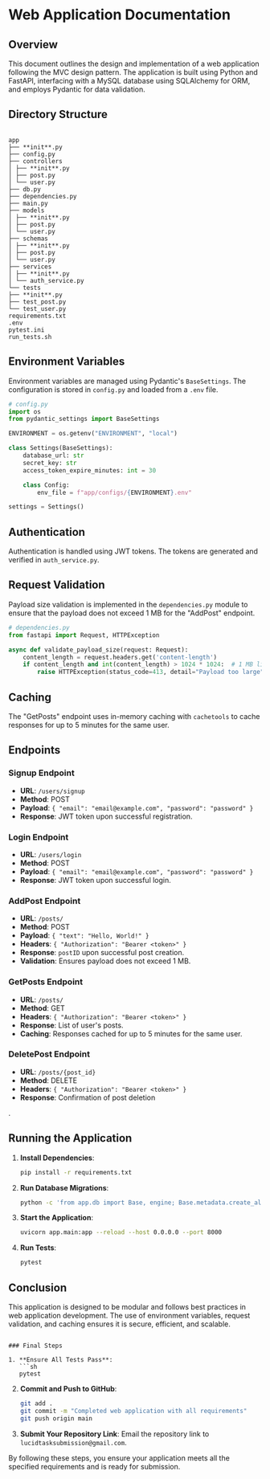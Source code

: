 # Web Application Documentation

## Overview

This document outlines the design and implementation of a web application following the MVC design pattern. The application is built using Python and FastAPI, interfacing with a MySQL database using SQLAlchemy for ORM, and employs Pydantic for data validation.

## Directory Structure

```

app
├── **init**.py
├── config.py
├── controllers
│ ├── **init**.py
│ ├── post.py
│ └── user.py
├── db.py
├── dependencies.py
├── main.py
├── models
│ ├── **init**.py
│ ├── post.py
│ └── user.py
├── schemas
│ ├── **init**.py
│ ├── post.py
│ └── user.py
├── services
│ ├── **init**.py
│ └── auth_service.py
└── tests
├── **init**.py
├── test_post.py
└── test_user.py
requirements.txt
.env
pytest.ini
run_tests.sh

```

## Environment Variables

Environment variables are managed using Pydantic's `BaseSettings`. The configuration is stored in `config.py` and loaded from a `.env` file.

```python
# config.py
import os
from pydantic_settings import BaseSettings

ENVIRONMENT = os.getenv("ENVIRONMENT", "local")

class Settings(BaseSettings):
    database_url: str
    secret_key: str
    access_token_expire_minutes: int = 30

    class Config:
        env_file = f"app/configs/{ENVIRONMENT}.env"

settings = Settings()
```

## Authentication

Authentication is handled using JWT tokens. The tokens are generated and verified in `auth_service.py`.

## Request Validation

Payload size validation is implemented in the `dependencies.py` module to ensure that the payload does not exceed 1 MB for the "AddPost" endpoint.

```python
# dependencies.py
from fastapi import Request, HTTPException

async def validate_payload_size(request: Request):
    content_length = request.headers.get('content-length')
    if content_length and int(content_length) > 1024 * 1024:  # 1 MB limit
        raise HTTPException(status_code=413, detail="Payload too large")
```

## Caching

The "GetPosts" endpoint uses in-memory caching with `cachetools` to cache responses for up to 5 minutes for the same user.

## Endpoints

### Signup Endpoint

- **URL**: `/users/signup`
- **Method**: POST
- **Payload**: `{ "email": "email@example.com", "password": "password" }`
- **Response**: JWT token upon successful registration.

### Login Endpoint

- **URL**: `/users/login`
- **Method**: POST
- **Payload**: `{ "email": "email@example.com", "password": "password" }`
- **Response**: JWT token upon successful login.

### AddPost Endpoint

- **URL**: `/posts/`
- **Method**: POST
- **Payload**: `{ "text": "Hello, World!" }`
- **Headers**: `{ "Authorization": "Bearer <token>" }`
- **Response**: `postID` upon successful post creation.
- **Validation**: Ensures payload does not exceed 1 MB.

### GetPosts Endpoint

- **URL**: `/posts/`
- **Method**: GET
- **Headers**: `{ "Authorization": "Bearer <token>" }`
- **Response**: List of user's posts.
- **Caching**: Responses cached for up to 5 minutes for the same user.

### DeletePost Endpoint

- **URL**: `/posts/{post_id}`
- **Method**: DELETE
- **Headers**: `{ "Authorization": "Bearer <token>" }`
- **Response**: Confirmation of post deletion

.

## Running the Application

1. **Install Dependencies**:

   ```sh
   pip install -r requirements.txt
   ```

2. **Run Database Migrations**:

   ```sh
   python -c 'from app.db import Base, engine; Base.metadata.create_all(bind=engine)'
   ```

3. **Start the Application**:

   ```sh
   uvicorn app.main:app --reload --host 0.0.0.0 --port 8000
   ```

4. **Run Tests**:
   ```sh
   pytest
   ```

## Conclusion

This application is designed to be modular and follows best practices in web application development. The use of environment variables, request validation, and caching ensures it is secure, efficient, and scalable.

````

### Final Steps

1. **Ensure All Tests Pass**:
   ```sh
   pytest
````

2. **Commit and Push to GitHub**:

   ```sh
   git add .
   git commit -m "Completed web application with all requirements"
   git push origin main
   ```

3. **Submit Your Repository Link**:
   Email the repository link to `lucidtasksubmission@gmail.com`.

By following these steps, you ensure your application meets all the specified requirements and is ready for submission.
